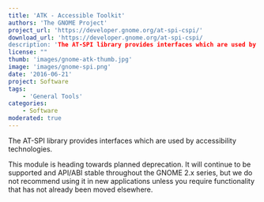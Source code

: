 ```yaml
---
title: 'ATK - Accessible Toolkit'
authors: 'The GNOME Project'
project_url: 'https://developer.gnome.org/at-spi-cspi/'
download_url: 'https://developer.gnome.org/at-spi-cspi/
description: 'The AT-SPI library provides interfaces which are used by accessibility technologies.'
license: ""
thumb: 'images/gnome-atk-thumb.jpg'
image: 'images/gnome-spi.png'
date: '2016-06-21'
project: Software
tags:
    - 'General Tools'
categories:
    - Software
moderated: true
---
```

The AT-SPI library provides interfaces which are used by accessibility technologies.

This module is heading towards planned deprecation. It will continue to be supported and API/ABI stable throughout the GNOME 2.x series, but we do not recommend using it in new applications unless you require functionality that has not already been moved elsewhere.